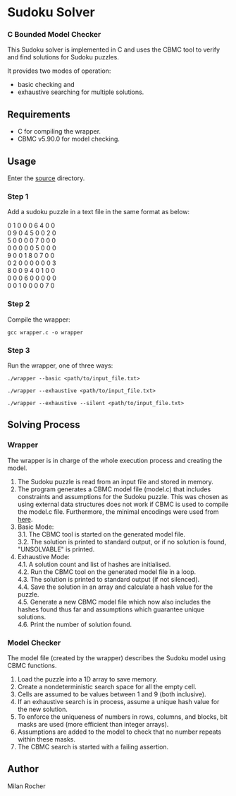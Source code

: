 # Sudoku Solver

### C Bounded Model Checker
This Sudoku solver is implemented in C and uses the CBMC tool to verify and find solutions for Sudoku puzzles.

It provides two modes of operation:
- basic checking and
- exhaustive searching for multiple solutions.

## Requirements
- C for compiling the wrapper.
- CBMC v5.90.0 for model checking.

## Usage
Enter the [source](./src/) directory.

### Step 1
Add a sudoku puzzle in a text file in the same format as below:

0 1 0 0 0 6 4 0 0 \
0 9 0 4 5 0 0 2 0 \
5 0 0 0 0 7 0 0 0 \
0 0 0 0 0 5 0 0 0 \
9 0 0 1 8 0 7 0 0 \
0 2 0 0 0 0 0 0 3 \
8 0 0 9 4 0 1 0 0 \
0 0 0 6 0 0 0 0 0 \
0 0 1 0 0 0 0 7 0

### Step 2
Compile the wrapper:

```commandline
gcc wrapper.c -o wrapper
```

### Step 3
Run the wrapper, one of three ways:

```commandline
./wrapper --basic <path/to/input_file.txt>
```

```commandline
./wrapper --exhaustive <path/to/input_file.txt>
```

```commandline
./wrapper --exhaustive --silent <path/to/input_file.txt>
```

## Solving Process

### Wrapper
The wrapper is in charge of the whole execution process and creating the model.

1. The Sudoku puzzle is read from an input file and stored in memory.
2. The program generates a CBMC model file (model.c) that includes constraints and assumptions for the Sudoku puzzle.
   This was chosen as using external data structures does not work if CBMC is used to compile the model.c file.
   Furthermore, the minimal encodings were used from [here](./research/sudoku-as-SAT.pdf).
3. Basic Mode: \
   3.1. The CBMC tool is started on the generated model file. \
   3.2. The solution is printed to standard output, or if no solution is found, "UNSOLVABLE" is printed.
4. Exhaustive Mode: \
   4.1. A solution count and list of hashes are initialised. \
   4.2. Run the CBMC tool on the generated model file in a loop. \
   4.3. The solution is printed to standard output (if not silenced). \
   4.4. Save the solution in an array and calculate a hash value for the puzzle. \
   4.5. Generate a new CBMC model file which now also includes the hashes found thus far and assumptions
        which guarantee unique solutions. \
   4.6. Print the number of solution found.

### Model Checker
The model file (created by the wrapper) describes the Sudoku model using CBMC functions.

1. Load the puzzle into a 1D array to save memory.
2. Create a nondeterministic search space for all the empty cell.
3. Cells are assumed to be values between 1 and 9 (both inclusive).
4. If an exhaustive search is in process, assume a unique hash value for the new solution.
5. To enforce the uniqueness of numbers in rows, columns, and blocks, bit masks are used (more efficient than integer
   arrays).
6. Assumptions are added to the model to check that no number repeats within these masks.
7. The CBMC search is started with a failing assertion.

## Author
Milan Rocher
